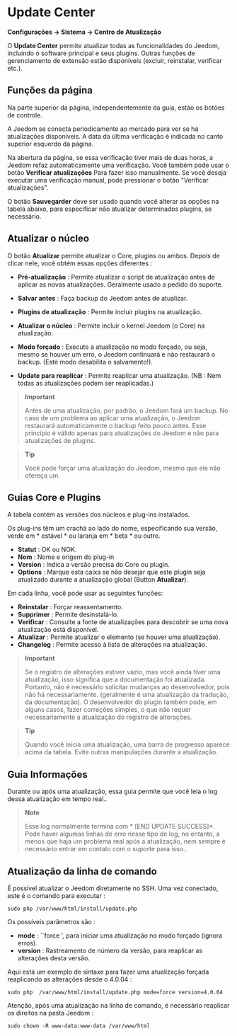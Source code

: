 # Update Center
**Configurações → Sistema → Centro de Atualização**


O **Update Center** permite atualizar todas as funcionalidades do Jeedom, incluindo o software principal e seus plugins.
Outras funções de gerenciamento de extensão estão disponíveis (excluir, reinstalar, verificar etc.).


## Funções da página

Na parte superior da página, independentemente da guia, estão os botões de controle.

A Jeedom se conecta periodicamente ao mercado para ver se há atualizações disponíveis. A data da última verificação é indicada no canto superior esquerdo da página.

Na abertura da página, se essa verificação tiver mais de duas horas, a Jeedom refaz automaticamente uma verificação.
Você também pode usar o botão **Verificar atualizações** Para fazer isso manualmente.
Se você deseja executar uma verificação manual, pode pressionar o botão "Verificar atualizações".

O botão **Sauvegarder** deve ser usado quando você alterar as opções na tabela abaixo, para especificar não atualizar determinados plugins, se necessário.

## Atualizar o núcleo

O botão **Atualizar** permite atualizar o Core, plugins ou ambos.
Depois de clicar nele, você obtém essas opções diferentes :
- **Pré-atualização** : Permite atualizar o script de atualização antes de aplicar as novas atualizações. Geralmente usado a pedido do suporte.
- **Salvar antes** : Faça backup do Jeedom antes de atualizar.
- **Plugins de atualização** : Permite incluir plugins na atualização.
- **Atualizar o núcleo** : Permite incluir o kernel Jeedom (o Core) na atualização.

- **Modo forçado** : Execute a atualização no modo forçado, ou seja, mesmo se houver um erro, o Jeedom continuará e não restaurará o backup. (Este modo desabilita o salvamento!).
- **Update para reaplicar** : Permite reaplicar uma atualização. (NB : Nem todas as atualizações podem ser reaplicadas.)

> **Important**
>
> Antes de uma atualização, por padrão, o Jeedom fará um backup. No caso de um problema ao aplicar uma atualização, o Jeedom restaurará automaticamente o backup feito pouco antes. Esse princípio é válido apenas para atualizações do Jeedom e não para atualizações de plugins.

> **Tip**
>
> Você pode forçar uma atualização do Jeedom, mesmo que ele não ofereça um.

## Guias Core e Plugins

A tabela contém as versões dos núcleos e plug-ins instalados.

Os plug-ins têm um crachá ao lado do nome, especificando sua versão, verde em * estável * ou laranja em * beta * ou outro.

- **Statut** : OK ou NOK.
- **Nom** : Nome e origem do plug-in
- **Version** : Indica a versão precisa do Core ou plugin.
- **Options** : Marque esta caixa se não desejar que este plugin seja atualizado durante a atualização global (Button **Atualizar**).

Em cada linha, você pode usar as seguintes funções:

- **Reinstalar** : Forçar reassentamento.
- **Supprimer** : Permite desinstalá-lo.
- **Verificar** : Consulte a fonte de atualizações para descobrir se uma nova atualização está disponível.
- **Atualizar** : Permite atualizar o elemento (se houver uma atualização).
- **Changelog** : Permite acesso à lista de alterações na atualização.

> **Important**
>
> Se o registro de alterações estiver vazio, mas você ainda tiver uma atualização, isso significa que a documentação foi atualizada. Portanto, não é necessário solicitar mudanças ao desenvolvedor, pois não há necessariamente. (geralmente é uma atualização da tradução, da documentação).
> O desenvolvedor do plugin também pode, em alguns casos, fazer correções simples, o que não requer necessariamente a atualização do registro de alterações.

> **Tip**
>
> Quando você inicia uma atualização, uma barra de progresso aparece acima da tabela. Evite outras manipulações durante a atualização.

## Guia Informações

Durante ou após uma atualização, essa guia permite que você leia o log dessa atualização em tempo real..

> **Note**
>
> Esse log normalmente termina com * [END UPDATE SUCCESS]*. Pode haver algumas linhas de erro nesse tipo de log, no entanto, a menos que haja um problema real após a atualização, nem sempre é necessário entrar em contato com o suporte para isso..

## Atualização da linha de comando

É possível atualizar o Jeedom diretamente no SSH.
Uma vez conectado, este é o comando para executar :

``````sudo php /var/www/html/install/update.php``````

Os possíveis parâmetros são :

- **mode** : ``force ', para iniciar uma atualização no modo forçado (ignora erros).
- **version** : Rastreamento de número da versão, para reaplicar as alterações desta versão.

Aqui está um exemplo de sintaxe para fazer uma atualização forçada reaplicando as alterações desde o 4.0.04 :

``````sudo php  /var/www/html/install/update.php mode=force version=4.0.04``````

Atenção, após uma atualização na linha de comando, é necessário reaplicar os direitos na pasta Jeedom :

``````sudo chown -R www-data:www-data /var/www/html``````
